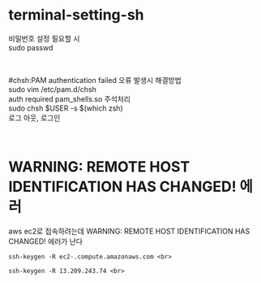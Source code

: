 # terminal-setting-sh


비밀번호 설정 필요할 시 <br>
sudo passwd <br>

<br>

#chsh:PAM authentication failed 오류 발생시 해결방법 <br>
sudo vim /etc/pam.d/chsh <br>
auth required pam_shells.so 주석처리 <br>
sudo chsh $USER -s $(which zsh) <br>
로그 아웃, 로그인 <br>

<br>

# WARNING: REMOTE HOST IDENTIFICATION HAS CHANGED! 에러<br>

aws ec2로 접속하려는데 WARNING: REMOTE HOST IDENTIFICATION HAS CHANGED! 에러가 난다 <br>
```
ssh-keygen -R ec2-.compute.amazonaws.com <br>

ssh-keygen -R 13.209.243.74 <br>
```

